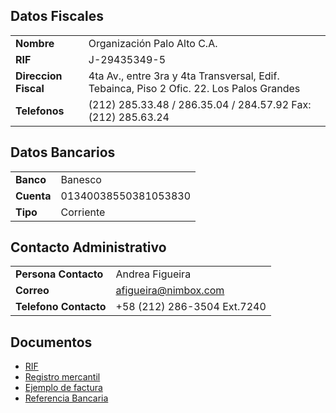## Datos Fiscales

|                      |                                                                                          |
| -------------------- | ---------------------------------------------------------------------------------------- |
| **Nombre**           | Organización Palo Alto C.A.                                                              |
| **RIF**              | J-29435349-5                                                                             |
| **Direccion Fiscal** | 4ta Av., entre 3ra y 4ta Transversal, Edif. Tebainca, Piso 2 Ofic. 22. Los Palos Grandes |
| **Telefonos**        | (212) 285.33.48 / 286.35.04 / 284.57.92 Fax: (212) 285.63.24                             |

## Datos Bancarios

|            |                      |
| ---------- | -------------------- |
| **Banco**  | Banesco              |
| **Cuenta** | 01340038550381053830 |
| **Tipo**   | Corriente            |

## Contacto Administrativo

|                       |                              |
| --------------------- | ---------------------------- |
| **Persona Contacto**  | Andrea Figueira              |
| **Correo**            | afigueira@nimbox.com         |
| **Telefono Contacto** | \+58 (212) 286-3504 Ext.7240 |

## Documentos

  - [RIF](Media:RIF.pdf "wikilink")
  - [Registro mercantil](Media:registro-mercantil.pdf "wikilink")
  - [Ejemplo de factura](Media:ejemplo-de-factura.pdf "wikilink")
  - [Referencia Bancaria](Media:referencia-bancaria.pdf "wikilink")
